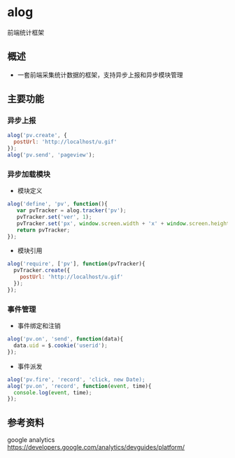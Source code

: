 alog
====

前端统计框架

## 概述

+ 一套前端采集统计数据的框架，支持异步上报和异步模块管理

## 主要功能

### 异步上报

```javascript
alog('pv.create', {
  postUrl: 'http://localhost/u.gif'
});
alog('pv.send', 'pageview');
```
### 异步加载模块

+ 模块定义

```javascript
alog('define', 'pv', function(){
   var pvTracker = alog.tracker('pv');
   pvTracker.set('ver', 1);
   pvTracker.set('px', window.screen.width + 'x' + window.screen.height);
   return pvTracker;
});
```

+ 模块引用

```javascript
alog('require', ['pv'], function(pvTracker){
  pvTracker.create({
    postUrl: 'http://localhost/u.gif'
  });
});
```

### 事件管理

+ 事件绑定和注销

```javascript
alog('pv.on', 'send', function(data){
  data.uid = $.cookie('userid');
});
```

+ 事件派发

```javascript
alog('pv.fire', 'record', 'click, new Date);
alog('pv.on', 'record', function(event, time){
  console.log(event, time);
});
```

## 参考资料

google analytics https://developers.google.com/analytics/devguides/platform/
